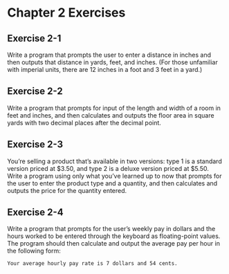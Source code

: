 # Chapter 2 Exercises

## Exercise 2-1

Write a program that prompts the user to enter a distance in inches and
then outputs that distance in yards, feet, and inches. (For those unfamiliar with imperial
units, there are 12 inches in a foot and 3 feet in a yard.)

## Exercise 2-2

Write a program that prompts for input of the length and width of a room in
feet and inches, and then calculates and outputs the floor area in square yards with two
decimal places after the decimal point.

## Exercise 2-3

You’re selling a product that’s available in two versions: type 1 is a
standard version priced at $3.50, and type 2 is a deluxe version priced at $5.50.
Write a program using only what you’ve learned up to now that prompts for the user to
enter the product type and a quantity, and then calculates and outputs the price for the
quantity entered.

## Exercise 2-4

Write a program that prompts for the user’s weekly pay in dollars and the
hours worked to be entered through the keyboard as floating-point values. The program
should then calculate and output the average pay per hour in the following form:

    Your average hourly pay rate is 7 dollars and 54 cents.
